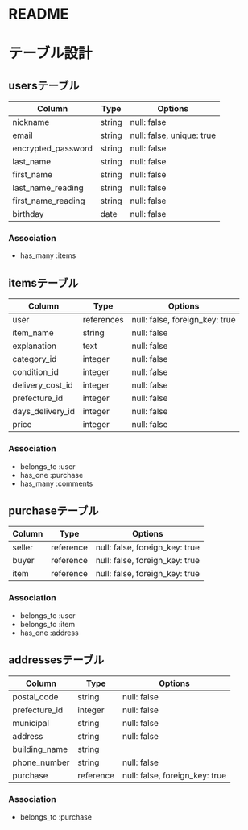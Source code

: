 # README

# テーブル設計

## usersテーブル
| Column             | Type     | Options                    |
| --------           | -------- | --------                   |
| nickname           | string   | null: false                |
| email              | string   | null: false, unique: true  |
| encrypted_password | string   | null: false                |
| last_name          | string   | null: false                |
| first_name         | string   | null: false                |
| last_name_reading  | string   | null: false                |
| first_name_reading | string   | null: false                |
| birthday           | date     | null: false                |

### Association
- has_many :items


## itemsテーブル
| Column             | Type       | Options                         |
| --------           | --------   | --------                        |
| user               | references | null: false, foreign_key: true  |
| item_name          | string     | null: false                     |
| explanation        | text       | null: false                     |
| category_id        | integer    | null: false                     |
| condition_id       | integer    | null: false                     |
| delivery_cost_id   | integer    | null: false                     |
| prefecture_id      | integer    | null: false                     |
| days_delivery_id   | integer    | null: false                     |
| price              | integer    | null: false                     |

### Association
- belongs_to :user
- has_one :purchase
- has_many :comments


## purchaseテーブル
| Column             | Type      | Options                        |
| --------           | --------  | --------                       |
| seller             | reference | null: false, foreign_key: true |
| buyer              | reference | null: false, foreign_key: true |
| item               | reference | null: false, foreign_key: true |

### Association
- belongs_to :user
- belongs_to :item
- has_one :address

## addressesテーブル
| Column             | Type      | Options                        |
| --------           | --------  | --------                       |
| postal_code        | string    | null: false                    |
| prefecture_id      | integer   | null: false                    |
| municipal          | string    | null: false                    |
| address            | string    | null: false                    |
| building_name      | string    |                                |
| phone_number       | string    | null: false                    |
| purchase           | reference | null: false, foreign_key: true |

### Association
- belongs_to :purchase